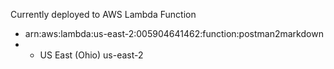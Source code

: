 Currently deployed to AWS Lambda Function

- arn:aws:lambda:us-east-2:005904641462:function:postman2markdown
- - US East (Ohio) us-east-2
